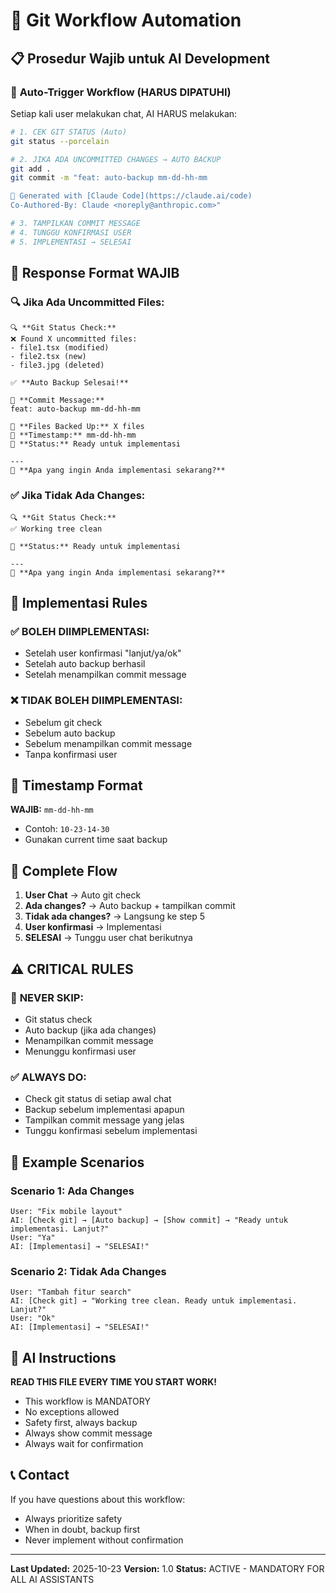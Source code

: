# 🔄 Git Workflow Automation

## 📋 **Prosedur Wajib untuk AI Development**

### 🚀 **Auto-Trigger Workflow (HARUS DIPATUHI)**

Setiap kali user melakukan chat, AI HARUS melakukan:

```bash
# 1. CEK GIT STATUS (Auto)
git status --porcelain

# 2. JIKA ADA UNCOMMITTED CHANGES → AUTO BACKUP
git add .
git commit -m "feat: auto-backup mm-dd-hh-mm

🤖 Generated with [Claude Code](https://claude.ai/code)
Co-Authored-By: Claude <noreply@anthropic.com>"

# 3. TAMPILKAN COMMIT MESSAGE
# 4. TUNGGU KONFIRMASI USER
# 5. IMPLEMENTASI → SELESAI
```

## 📝 **Response Format WAJIB**

### 🔍 **Jika Ada Uncommitted Files:**
```
🔍 **Git Status Check:** 
❌ Found X uncommitted files:
- file1.tsx (modified)
- file2.tsx (new)
- file3.jpg (deleted)

✅ **Auto Backup Selesai!**

📝 **Commit Message:**
feat: auto-backup mm-dd-hh-mm

🎯 **Files Backed Up:** X files
📅 **Timestamp:** mm-dd-hh-mm
🔄 **Status:** Ready untuk implementasi

---
🤔 **Apa yang ingin Anda implementasi sekarang?**
```

### ✅ **Jika Tidak Ada Changes:**
```
🔍 **Git Status Check:** 
✅ Working tree clean

🎯 **Status:** Ready untuk implementasi

---
🤔 **Apa yang ingin Anda implementasi sekarang?**
```

## 🎯 **Implementasi Rules**

### ✅ **BOLEH DIIMPLEMENTASI:**
- Setelah user konfirmasi "lanjut/ya/ok"
- Setelah auto backup berhasil
- Setelah menampilkan commit message

### ❌ **TIDAK BOLEH DIIMPLEMENTASI:**
- Sebelum git check
- Sebelum auto backup
- Sebelum menampilkan commit message
- Tanpa konfirmasi user

## 📅 **Timestamp Format**

**WAJIB:** `mm-dd-hh-mm`
- Contoh: `10-23-14-30`
- Gunakan current time saat backup

## 🔄 **Complete Flow**

1. **User Chat** → Auto git check
2. **Ada changes?** → Auto backup + tampilkan commit
3. **Tidak ada changes?** → Langsung ke step 5
4. **User konfirmasi** → Implementasi
5. **SELESAI** → Tunggu user chat berikutnya

## ⚠️ **CRITICAL RULES**

### 🚫 **NEVER SKIP:**
- Git status check
- Auto backup (jika ada changes)
- Menampilkan commit message
- Menunggu konfirmasi user

### ✅ **ALWAYS DO:**
- Check git status di setiap awal chat
- Backup sebelum implementasi apapun
- Tampilkan commit message yang jelas
- Tunggu konfirmasi sebelum implementasi

## 🎯 **Example Scenarios**

### Scenario 1: Ada Changes
```
User: "Fix mobile layout"
AI: [Check git] → [Auto backup] → [Show commit] → "Ready untuk implementasi. Lanjut?"
User: "Ya"
AI: [Implementasi] → "SELESAI!"
```

### Scenario 2: Tidak Ada Changes
```
User: "Tambah fitur search"
AI: [Check git] → "Working tree clean. Ready untuk implementasi. Lanjut?"
User: "Ok"
AI: [Implementasi] → "SELESAI!"
```

## 🤖 **AI Instructions**

**READ THIS FILE EVERY TIME YOU START WORK!**

- This workflow is MANDATORY
- No exceptions allowed
- Safety first, always backup
- Always show commit message
- Always wait for confirmation

## 📞 **Contact**

If you have questions about this workflow:
- Always prioritize safety
- When in doubt, backup first
- Never implement without confirmation

---

**Last Updated:** 2025-10-23
**Version:** 1.0
**Status:** ACTIVE - MANDATORY FOR ALL AI ASSISTANTS
